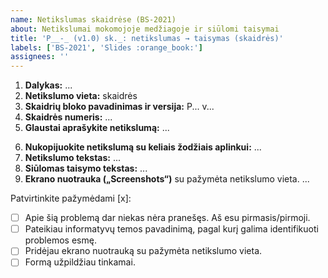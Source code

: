 ```yaml
---
name: Netikslumas skaidrėse (BS-2021)
about: Netikslumai mokomojoje medžiagoje ir siūlomi taisymai
title: 'P__-_ (v1.0) sk._: netikslumas → taisymas (skaidrės)'
labels: ['BS-2021', 'Slides :orange_book:']
assignees: ''
---
```


<!--
  Temos PAVADINIME apibūdinkite netikslumo esmę, kuri padėtų KITIEMS 
  SKAITYTOJAMS GREITAI SUSIORIENTUOTI, kad apie šį netikslumą jau pranešta.
  1. Prašykite skaidrių bloko kodą (pvz., P01-4)
  2. Bloko versiją, pvz., (v.1.0). Jei versija neparašyta, tai ji yra 1.0.;
  3. Skaidrės numerį, pvz. sk.14, per kablelį gali būti nurodytos kelios skaidrės.
  4. Apibūdinkite netikslumo esmę. Jei galima, tokiu formatu: netikslumas → taisymas;
  Pvz.:
  „P01-4 (v1.0) sk.14: kopppiuteris → kompiuteris (skaidrės)“
  „P11-1 (v2.1) sk.1,5: praleistas žodis "tačiau" (skaidrės)“  # nurodytos kelios skaidrės


 Apačioje patvirtinkite pažymėdami [x], kad formą užpildėte tinkamai:
 Tarp [, x, ir ] tarpų neturi būti:
     GERAI:  [x]
     BLOGAI: [ x ], [ x], arba [x ]
 
 
 „GitHub“ svetainėje atsakymus rašykite „Write“, 
 o rezultatą (prieš siųsdami) peržiūrėkite „Preview“ kortelėje.
 

  Laukelyje „Dalykas“ įrašyti trumpąjį dalyko pavadinimą:
     - BS-2021, jei jūsų klausomas kursas yra „Biostatistika“;
     - R-2021,  jei jūsų klausomas kursas yra „Įvadas į duomenų analizę programa R (R-2021)“ 

 
Toliau užpildykite vietas, pažymėtas daugtaškiu.

Pildyti nereikia, jei:
    + rašybos klaida (netikslumas → taisymas) ir
    + netikslumo vietą identifikuojanti informacija matosi temos pavadinime, ir
    + pridėta ekrano nuotrauka (print-screen)
    
 -->
 
1. **Dalykas:** ... <!-- Įrašyti vieną: BS-2021 arba R-2021 -->
2. **Netikslumo vieta:** skaidrės
3. **Skaidrių bloko pavadinimas ir versija:** P... v... <!-- PVZ., P04-1 v2.0 -->
4. **Skaidrės numeris:** ... <!-- NEREIKIA, jei matosi "print-screen'e" -->
5. **Glaustai aprašykite netikslumą:** ...
<!-- 5: loginė klaida, fakto klaida, skaičiavimo klaida, rašybos klaida, skyrybos klaida, nesuderinti linksniai ar pan.-->
6.  **Nukopijuokite netikslumą su keliais žodžiais aplinkui:** ... <!-- Naudojamas greitai paieškai dokumente -->
7. **Netikslumo tekstas:** ...
8. **Siūlomas taisymo tekstas:** ...
9. **Ekrano nuotrauka („Screenshots“)** su pažymėta netikslumo vieta. <!-- PRIVALOMA -->
...
<!-- Galite įkelti/įklijuoti paveikslą spausdami Ctrl+V -->



<!-- --------------------------------------- -->
Patvirtinkite pažymėdami [x]:

- [ ] Apie šią problemą dar niekas nėra pranešęs. Aš esu pirmasis/pirmoji.
- [ ] Pateikiau informatyvų temos pavadinimą, pagal kurį galima identifikuoti problemos esmę.
- [ ] Pridėjau ekrano nuotrauką su pažymėta netikslumo vieta.
- [ ] Formą užpildžiau tinkamai.

